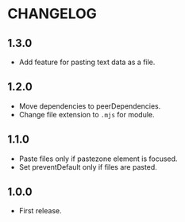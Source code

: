 # CHANGELOG

## 1.3.0

* Add feature for pasting text data as a file.

## 1.2.0

* Move dependencies to peerDependencies.
* Change file extension to `.mjs` for module.

## 1.1.0

* Paste files only if pastezone element is focused.
* Set preventDefault only if files are pasted.

## 1.0.0

* First release.

